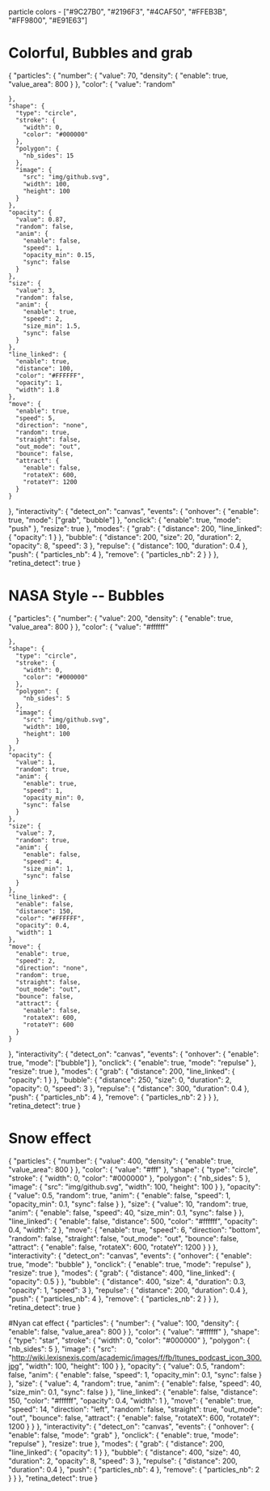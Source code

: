 particle colors - ["#9C27B0", "#2196F3", "#4CAF50", "#FFEB3B", "#FF9800", "#E91E63"]


# Colorful, Bubbles and grab
{
  "particles": {
    "number": {
      "value": 70,
      "density": {
        "enable": true,
        "value_area": 800
      }
    },
     "color": {
      "value": "random"

    },
    "shape": {
      "type": "circle",
      "stroke": {
        "width": 0,
        "color": "#000000"
      },
      "polygon": {
        "nb_sides": 15
      },
      "image": {
        "src": "img/github.svg",
        "width": 100,
        "height": 100
      }
    },
    "opacity": {
      "value": 0.87,
      "random": false,
      "anim": {
        "enable": false,
        "speed": 1,
        "opacity_min": 0.15,
        "sync": false
      }
    },
    "size": {
      "value": 3,
      "random": false,
      "anim": {
        "enable": true,
        "speed": 2,
        "size_min": 1.5,
        "sync": false
      }
    },
    "line_linked": {
      "enable": true,
      "distance": 100,
      "color": "#FFFFFF",
      "opacity": 1,
      "width": 1.8
    },
    "move": {
      "enable": true,
      "speed": 5,
      "direction": "none",
      "random": true,
      "straight": false,
      "out_mode": "out",
      "bounce": false,
      "attract": {
        "enable": false,
        "rotateX": 600,
        "rotateY": 1200
      }
    }
  },
  "interactivity": {
    "detect_on": "canvas",
    "events": {
      "onhover": {
        "enable": true,
        "mode": ["grab", "bubble"]
      },
      "onclick": {
        "enable": true,
        "mode": "push"
      },
      "resize": true
    },
    "modes": {
      "grab": {
        "distance": 200,
        "line_linked": {
          "opacity": 1
        }
      },
      "bubble": {
        "distance": 200,
        "size": 20,
        "duration": 2,
        "opacity": 8,
        "speed": 3
      },
      "repulse": {
        "distance": 100,
        "duration": 0.4
      },
      "push": {
        "particles_nb": 4
      },
      "remove": {
        "particles_nb": 2
      }
    }
  },
  "retina_detect": true
}


# NASA Style -- Bubbles
{
  "particles": {
    "number": {
      "value": 200,
      "density": {
        "enable": true,
        "value_area": 800
      }
    },
     "color": {
      "value": "#ffffff"

    },
    "shape": {
      "type": "circle",
      "stroke": {
        "width": 0,
        "color": "#000000"
      },
      "polygon": {
        "nb_sides": 5
      },
      "image": {
        "src": "img/github.svg",
        "width": 100,
        "height": 100
      }
    },
    "opacity": {
      "value": 1,
      "random": true,
      "anim": {
        "enable": true,
        "speed": 1,
        "opacity_min": 0,
        "sync": false
      }
    },
    "size": {
      "value": 7,
      "random": true,
      "anim": {
        "enable": false,
        "speed": 4,
        "size_min": 1,
        "sync": false
      }
    },
    "line_linked": {
      "enable": false,
      "distance": 150,
      "color": "#FFFFFF",
      "opacity": 0.4,
      "width": 1
    },
    "move": {
      "enable": true,
      "speed": 2,
      "direction": "none",
      "random": true,
      "straight": false,
      "out_mode": "out",
      "bounce": false,
      "attract": {
        "enable": false,
        "rotateX": 600,
        "rotateY": 600
      }
    }
  },
  "interactivity": {
    "detect_on": "canvas",
    "events": {
      "onhover": {
        "enable": true,
        "mode": ["bubble"]
      },
      "onclick": {
        "enable": true,
        "mode": "repulse"
      },
      "resize": true
    },
    "modes": {
      "grab": {
        "distance": 200,
        "line_linked": {
          "opacity": 1
        }
      },
      "bubble": {
        "distance": 250,
        "size": 0,
        "duration": 2,
        "opacity": 0,
        "speed": 3
      },
      "repulse": {
        "distance": 300,
        "duration": 0.4
      },
      "push": {
        "particles_nb": 4
      },
      "remove": {
        "particles_nb": 2
      }
    }
  },
  "retina_detect": true
}


# Snow effect
{
  "particles": {
    "number": {
      "value": 400,
      "density": {
        "enable": true,
        "value_area": 800
      }
    },
    "color": {
      "value": "#fff"
    },
    "shape": {
      "type": "circle",
      "stroke": {
        "width": 0,
        "color": "#000000"
      },
      "polygon": {
        "nb_sides": 5
      },
      "image": {
        "src": "img/github.svg",
        "width": 100,
        "height": 100
      }
    },
    "opacity": {
      "value": 0.5,
      "random": true,
      "anim": {
        "enable": false,
        "speed": 1,
        "opacity_min": 0.1,
        "sync": false
      }
    },
    "size": {
      "value": 10,
      "random": true,
      "anim": {
        "enable": false,
        "speed": 40,
        "size_min": 0.1,
        "sync": false
      }
    },
    "line_linked": {
      "enable": false,
      "distance": 500,
      "color": "#ffffff",
      "opacity": 0.4,
      "width": 2
    },
    "move": {
      "enable": true,
      "speed": 6,
      "direction": "bottom",
      "random": false,
      "straight": false,
      "out_mode": "out",
      "bounce": false,
      "attract": {
        "enable": false,
        "rotateX": 600,
        "rotateY": 1200
      }
    }
  },
  "interactivity": {
    "detect_on": "canvas",
    "events": {
      "onhover": {
        "enable": true,
        "mode": "bubble"
      },
      "onclick": {
        "enable": true,
        "mode": "repulse"
      },
      "resize": true
    },
    "modes": {
      "grab": {
        "distance": 400,
        "line_linked": {
          "opacity": 0.5
        }
      },
      "bubble": {
        "distance": 400,
        "size": 4,
        "duration": 0.3,
        "opacity": 1,
        "speed": 3
      },
      "repulse": {
        "distance": 200,
        "duration": 0.4
      },
      "push": {
        "particles_nb": 4
      },
      "remove": {
        "particles_nb": 2
      }
    }
  },
  "retina_detect": true
}

#Nyan cat effect
{
  "particles": {
    "number": {
      "value": 100,
      "density": {
        "enable": false,
        "value_area": 800
      }
    },
    "color": {
      "value": "#ffffff"
    },
    "shape": {
      "type": "star",
      "stroke": {
        "width": 0,
        "color": "#000000"
      },
      "polygon": {
        "nb_sides": 5
      },
      "image": {
        "src": "http://wiki.lexisnexis.com/academic/images/f/fb/Itunes_podcast_icon_300.jpg",
        "width": 100,
        "height": 100
      }
    },
    "opacity": {
      "value": 0.5,
      "random": false,
      "anim": {
        "enable": false,
        "speed": 1,
        "opacity_min": 0.1,
        "sync": false
      }
    },
    "size": {
      "value": 4,
      "random": true,
      "anim": {
        "enable": false,
        "speed": 40,
        "size_min": 0.1,
        "sync": false
      }
    },
    "line_linked": {
      "enable": false,
      "distance": 150,
      "color": "#ffffff",
      "opacity": 0.4,
      "width": 1
    },
    "move": {
      "enable": true,
      "speed": 14,
      "direction": "left",
      "random": false,
      "straight": true,
      "out_mode": "out",
      "bounce": false,
      "attract": {
        "enable": false,
        "rotateX": 600,
        "rotateY": 1200
      }
    }
  },
  "interactivity": {
    "detect_on": "canvas",
    "events": {
      "onhover": {
        "enable": false,
        "mode": "grab"
      },
      "onclick": {
        "enable": true,
        "mode": "repulse"
      },
      "resize": true
    },
    "modes": {
      "grab": {
        "distance": 200,
        "line_linked": {
          "opacity": 1
        }
      },
      "bubble": {
        "distance": 400,
        "size": 40,
        "duration": 2,
        "opacity": 8,
        "speed": 3
      },
      "repulse": {
        "distance": 200,
        "duration": 0.4
      },
      "push": {
        "particles_nb": 4
      },
      "remove": {
        "particles_nb": 2
      }
    }
  },
  "retina_detect": true
}
